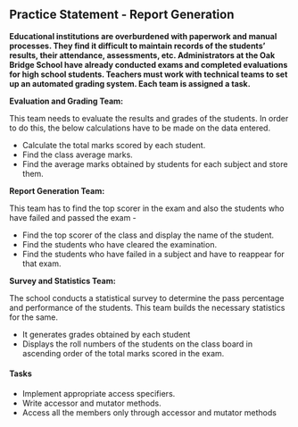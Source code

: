 ## Practice Statement - Report Generation

**Educational institutions are overburdened with paperwork and manual processes. They find it difficult to maintain records of the students’ results, their attendance, assessments, etc. Administrators at the Oak Bridge School have already conducted exams and completed evaluations for high school students. Teachers must work with technical teams to set up an automated grading system. Each team is assigned a task.**

**Evaluation and Grading Team:**

 This team needs to evaluate the results and grades of the students. In order to do this, the below calculations have to be made on the data entered.
- Calculate the total marks scored by each student.
- Find the class average marks.
- Find the average marks obtained by students for each subject and store them.

**Report Generation Team:**

This team has to find the top scorer in the exam and also the students who have failed and passed the exam - 
- Find the top scorer of the class and display the name of the student.
- Find the students who have cleared the examination.  
- Find the students who have failed in a subject and have to reappear for that exam.

**Survey and Statistics Team:**

The school conducts a statistical survey to determine the pass percentage and performance of the students. This team builds the necessary statistics for the same.
- It generates grades obtained by each student
- Displays the roll numbers of the students on the class board in ascending order of the total marks scored in the exam.

#### Tasks

- Implement appropriate access specifiers.
- Write accessor and mutator methods.
- Access all the members only through accessor and mutator methods

